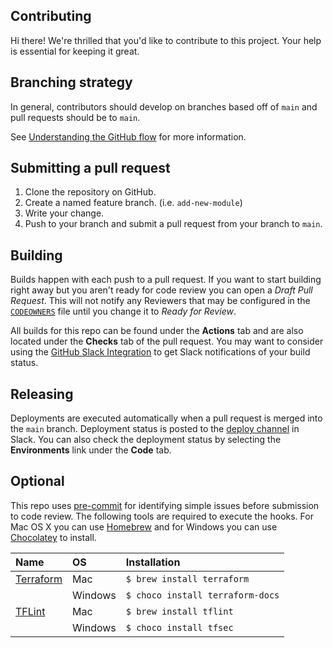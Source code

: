 ## Contributing

Hi there! We're thrilled that you'd like to contribute to this project. Your help is essential for keeping it great.

## Branching strategy

In general, contributors should develop on branches based off of `main` and pull requests should be to `main`.

See [Understanding the GitHub flow](https://guides.github.com/introduction/flow/) for more information.

## Submitting a pull request

1. Clone the repository on GitHub.
2. Create a named feature branch. (i.e. `add-new-module`)
3. Write your change.
4. Push to your branch and submit a pull request from your branch to `main`.

## Building

Builds happen with each push to a pull request.  If you want to start building right away but you aren't ready for
code review you can open a _Draft Pull Request_.  This will not notify any Reviewers that may be configured in
the [`CODEOWNERS`](CODEOWNERS) file until you change it to _Ready for Review_.

All builds for this repo can be found under the **Actions** tab and are also located
under the **Checks** tab of the pull request.  You may want to consider using the
[GitHub Slack Integration](https://github.com/integrations/slack) to get
Slack notifications of your build status.

## Releasing

Deployments are executed automatically when a pull request is merged into the `main` branch.
Deployment status is posted to the [deploy channel](https://app.slack.com/client/T04DBLC6L/CPMDV4KNU) in Slack.
You can also check the deployment status by selecting the **Environments** link under the **Code** tab.

## Optional

This repo uses [pre-commit](https://pre-commit.com/) for identifying simple issues before submission to code review.
The following tools are required to execute the hooks.  For Mac OS X you can use [Homebrew](https://brew.sh/) and
for Windows you can use [Chocolatey](https://www.chocolatey.org/) to install.

| Name | OS | Installation |
|:-----|:---|:-------------|
| [Terraform](https://www.terraform.io/downloads.html) | Mac | `$ brew install terraform` |
|                                                                    | Windows | `$ choco install terraform-docs` |
| [TFLint](https://github.com/terraform-linters/tflint) | Mac | `$ brew install tflint` |
|                                                      | Windows | `$ choco install tfsec` |
